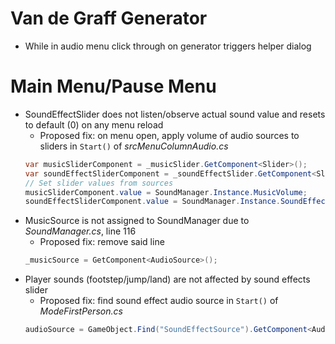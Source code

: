 # Van de Graff Generator
* While in audio menu click through on generator triggers helper dialog

# Main Menu/Pause Menu
* SoundEffectSlider does not listen/observe actual sound value and resets to default (0) on any menu reload
	- Proposed fix: on menu open, apply volume of audio sources to sliders in `Start()` of *srcMenuColumnAudio.cs*
	```C#
	var musicSliderComponent = _musicSlider.GetComponent<Slider>();
	var soundEffectSliderComponent = _soundEffectSlider.GetComponent<Slider>();
	// Set slider values from sources
	musicSliderComponent.value = SoundManager.Instance.MusicVolume;
	soundEffectSliderComponent.value = SoundManager.Instance.SoundEffectVolume;
	```
* MusicSource is not assigned to SoundManager due to *SoundManager.cs*, line 116
	- Proposed fix: remove said line
	```C#
	_musicSource = GetComponent<AudioSource>();
	```
* Player sounds (footstep/jump/land) are not affected by sound effects slider
	- Proposed fix: find sound effect audio source in `Start()` of *ModeFirstPerson.cs*
	```C#
	audioSource = GameObject.Find("SoundEffectSource").GetComponent<AudioSource>();
	```